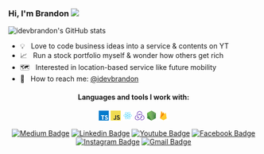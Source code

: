 ### Hi, I'm Brandon <img src="https://media.giphy.com/media/hvRJCLFzcasrR4ia7z/giphy.gif" width="25px">

![idevbrandon's GitHub stats](https://github-readme-stats.vercel.app/api?username=idevbrandon&show_icons=true&theme=algolia)
- 💡 &nbsp; Love to code business ideas into a service & contents on YT
- 📈 &nbsp;	Run a stock portfolio myself & wonder how others get rich
- 🗺️ ️&nbsp;	Interested in location-based service like future mobility
- 💌 &nbsp;	How to reach me: [@idevbrandon](https://www.instagram.com/idevbrandon/)
<div align=center>
  
  
#### Languages and tools I work with:
<code><img height="20" src="https://raw.githubusercontent.com/github/explore/80688e429a7d4ef2fca1e82350fe8e3517d3494d/topics/typescript/typescript.png"></code>
<code><img height="20" src="https://raw.githubusercontent.com/github/explore/80688e429a7d4ef2fca1e82350fe8e3517d3494d/topics/javascript/javascript.png"></code>
<code><img height="20" src="https://raw.githubusercontent.com/github/explore/80688e429a7d4ef2fca1e82350fe8e3517d3494d/topics/react/react.png"></code>
<code><img height="20" src="https://raw.githubusercontent.com/github/explore/80688e429a7d4ef2fca1e82350fe8e3517d3494d/topics/redux/redux.png"></code>
<code><img height="20" src="https://raw.githubusercontent.com/github/explore/80688e429a7d4ef2fca1e82350fe8e3517d3494d/topics/nodejs/nodejs.png"></code>
<code><img height="20" src="https://raw.githubusercontent.com/github/explore/80688e429a7d4ef2fca1e82350fe8e3517d3494d/topics/firebase/firebase.png"></code>

[![Medium Badge](https://img.shields.io/badge/-medium-black?style=flat-square&logo=medium&logoColor=white&link=https://idevbrandon.medium.com/)](https://idevbrandon.medium.com//) 
[![Linkedin Badge](https://img.shields.io/badge/-LinkedIn-blue?style=flat-square&logo=Linkedin&logoColor=white&link=https://www.linkedin.com/in/idevbrandon/)](https://www.linkedin.com/in/idevbrandon/) 
[![Youtube Badge](https://img.shields.io/badge/Youtube-ff0000?style=flat-square&logo=youtube&link=https://www.youtube.com/c/idevbrandon)](https://www.youtube.com/) 
[![Facebook Badge](https://img.shields.io/badge/-Facebook-1877f2?style=flat-square&logo=facebook&logoColor=white&link=https://www.facebook.com/idevbrandon)](https://www.facebook.com/idevbrandon) 
[![Instagram Badge](https://img.shields.io/badge/-Instagram-dd2a7b?style=flat-square&logo=instagram&logoColor=white&link=https://www.instagram.com/idevbrandon)](https://www.instagram.com/idevbrandon) 
[![Gmail Badge](https://img.shields.io/badge/-Gmail-d14836?style=flat-square&logo=Gmail&logoColor=white&link=mailto:idevbrandon@gmail.com)](mailto:idevbrandon@gmail.com)
</div>

<!--
**iDevBrandon/idevbrandon** is a ✨ _special_ ✨ repository because its `README.md` (this file) appears on your GitHub profile.

Here are some ideas to get you started:

- 🔭 I’m currently working on ...
- 🌱 I’m currently learning ...
- 👯 I’m looking to collaborate on ...
- 🤔 I’m looking for help with ...
- 💬 Ask me about ...
- 📫 How to reach me: ...
- 😄 Pronouns: ...
- ⚡ Fun fact: ...
-->
